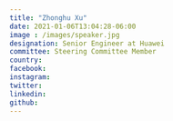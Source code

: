 ```yaml
---
title: "Zhonghu Xu"
date: 2021-01-06T13:04:28-06:00
image : /images/speaker.jpg
designation: Senior Engineer at Huawei
committee: Steering Committee Member
country: 
facebook: 
instagram: 
twitter: 
linkedin: 
github: 
---
```



